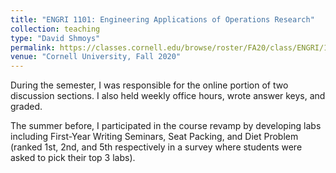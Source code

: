 ```yaml
---
title: "ENGRI 1101: Engineering Applications of Operations Research"
collection: teaching
type: "David Shmoys"
permalink: https://classes.cornell.edu/browse/roster/FA20/class/ENGRI/1101
venue: "Cornell University, Fall 2020"
---
```


During the semester, I was responsible for the online portion of two discussion sections. I also held weekly office hours, wrote answer keys, and graded.

The summer before, I participated in the course revamp by developing labs including First-Year Writing Seminars, Seat Packing, and Diet Problem (ranked 1st, 2nd, and 5th respectively in a survey where students were asked to pick their top 3 labs).
